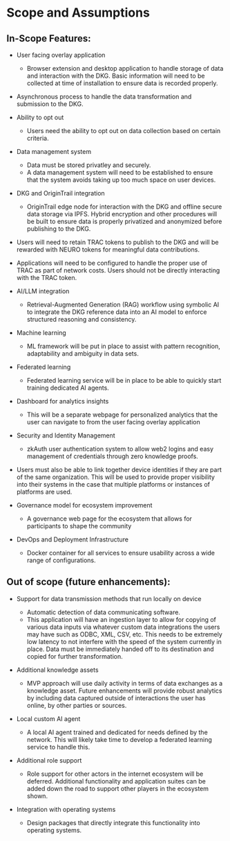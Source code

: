 # Scope and Assumptions

## In-Scope Features: 
- User facing overlay application
    - Browser extension and desktop application to handle storage of data and interaction with the DKG. Basic information will need to be collected at time of installation to ensure data is recorded properly.

- Asynchronous process to handle the data transformation and submission to the DKG.

- Ability to opt out
    - Users need the ability to opt out on data collection based on certain criteria.

- Data management system
   - Data must be stored privatley and securely.
   - A data management system will need to be established to ensure that the system avoids taking up too much space on user devices.

- DKG and OriginTrail integration 
    - OriginTrail edge node for interaction with the DKG and offline secure data storage via IPFS. Hybrid encryption and other procedures will be built to ensure data is properly privatized and anonymized before publishing to the DKG.

- Users will need to retain TRAC tokens to publish to the DKG and will be rewarded with NEURO tokens for meaningful data contributions. 

- Applications will need to be configured to handle the proper use of TRAC as part of network costs. Users should not be directly interacting with the TRAC token.

- AI/LLM integration
    - Retrieval-Augmented Generation (RAG) workflow using symbolic AI to integrate the DKG reference data into an AI model to enforce structured reasoning and consistency. 

- Machine learning
    - ML framework will be put in place to assist with pattern recognition, adaptability and ambiguity in data sets.

- Federated learning
    - Federated learning service will be in place to be able to quickly start training dedicated AI agents.

- Dashboard for analytics insights
    - This will be a separate webpage for personalized analytics that the user can navigate to from the user facing overlay application

- Security and Identity Management
    - zkAuth user authentication system to allow web2 logins and easy management of credentials through zero knowledge proofs.

- Users must also be able to link together device identities if they are part of the same organization. This will be used to provide proper visibility into their systems in the case that multiple platforms or instances of platforms are used. 

- Governance model for ecosystem improvement
    - A governance web page for the ecosystem that allows for participants to shape the community

- DevOps and Deployment Infrastructure
    - Docker container for all services to ensure usability across a wide range of configurations.


## Out of scope (future enhancements):
- Support for data transmission methods that run locally on device
    - Automatic detection of data communicating software.
    - This application will have an ingestion layer to allow for copying of various data inputs via whatever custom data integrations the users may have such as ODBC, XML, CSV, etc. This needs to be extremely low latency to not interfere with the speed of the system currently in place. Data must be immediately handed off to its destination and copied for further transformation. 

- Additional knowledge assets
    - MVP approach will use daily activity in terms of data exchanges as a knowledge asset. Future enhancements will provide robust analytics by including data captured outside of interactions the user has online, by other parties or sources.

- Local custom AI agent
    - A local AI agent trained and dedicated for needs defined by the network. This will likely take time to develop a federated learning service to handle this.

- Additional role support
    - Role support for other actors in the internet ecosystem will be deferred. Additional functionality and application suites can be added down the road to support other players in the ecosystem shown. 
- Integration with operating systems
    - Design packages that directly integrate this functionality into operating systems. 
